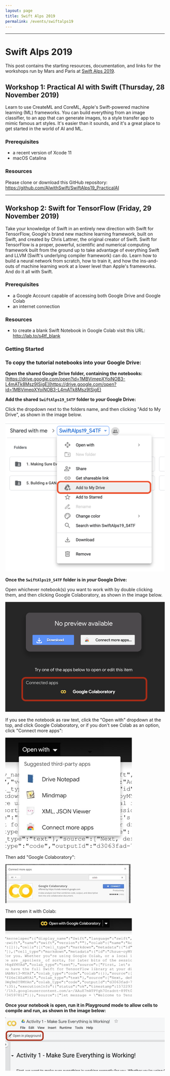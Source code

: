 ```yaml
---
layout: page
title: Swift Alps 2019
permalink: /events/swiftalps19
---
```


<link href="https://use.fontawesome.com/releases/v5.0.6/css/all.css" rel="stylesheet">

---

# Swift Alps 2019

This post contains the starting resources, documentation, and links for the workshops run by Mars and Paris at <a href="https://theswiftalps.com">Swift Alps 2019</a>.

## Workshop 1: Practical AI with Swift (Thursday, 28 November 2019)

Learn to use CreateML and CoreML, Apple's Swift-powered machine learning (ML) frameworks. You can build everything from an image classifier, to an app that can generate images, to a style transfer app to mimic famous art styles. It's easier than it sounds, and it's a great place to get started in the world of AI and ML.

### Prerequisites

* a recent version of Xcode 11
* macOS Catalina

### Resources

Please clone or download this GitHub repository: <a href="https://github.com/AIwithSwift/SwiftAlps19_PracticalAI">https://github.com/AIwithSwift/SwiftAlps19_PracticalAI</a>

---

## Workshop 2: Swift for TensorFlow (Friday, 29 November 2019)

Take your knowledge of Swift in an entirely new direction with Swift for TensorFlow, Google's brand new machine learning framework, built on Swift, and created by Chris Lattner, the original creator of Swift. Swift for TensorFlow is a proper, powerful, scientific and numerical computing framework built from the ground up to take advantage of everything Swift and LLVM (Swift's underlying compiler framework) can do. Learn how to build a neural network from scratch, how to train it, and how the ins-and-outs of machine learning work at a lower level than Apple's frameworks. And do it all with Swift.

### Prerequisites

* a Google Account capable of accessing both Google Drive and Google Colab
* an internet connection

### Resources

* to create a blank Swift Notebook in Google Colab visit this URL: <a href="http://lab.to/s4tf_blank">http://lab.to/s4tf_blank</a>

### Getting Started

### To copy the tutorial notebooks into your Google Drive:

**Open the shared Google Drive folder, containing the notebooks:**
[https://drive.google.com/open?id=1MBVimepXYoiNOB3-L4mATk8Msz9ISigE](https://drive.google.com/open?id=1MBVimepXYoiNOB3-L4mATk8Msz9ISigE)

**Add the shared `SwiftAlps19_S4TF` folder to _your_ Google Drive:**

Click the dropdown next to the folders name, and then clicking "Add to My Drive", as shown in the image below.

![](https://github.com/AIwithSwift/AIwithSwift.github.io/raw/master/assets/images/add_to_drive.png)

**Once the `SwiftAlps19_S4TF` folder is in _your_ Google Drive:**
   
Open whichever notebook(s) you want to work with by double clicking them, and then clicking Google Colaboratory, as shown in the image below.

![](https://github.com/AIwithSwift/AIwithSwift.github.io/raw/master/assets/images/open-in-colab.png)

If you see the notebook as raw text, click the "Open with" dropdown at the top, and click Google Colaboratory, or if you don't see Colab as an option, click "Connect more apps":
    
![](https://github.com/AIwithSwift/AIwithSwift.github.io/raw/master/assets/images/open-with.jpeg)

Then add "Google Colaboratory":

![](https://github.com/AIwithSwift/AIwithSwift.github.io/raw/master/assets/images/connect-colab.jpeg)

Then open it with Colab:

![](https://github.com/AIwithSwift/AIwithSwift.github.io/raw/master/assets/images/open-with-installed-colab.jpeg)

**Once your notebook is open, run it in Playground mode to allow cells to compile and run, as shown in the image below:**

![](https://github.com/AIwithSwift/AIwithSwift.github.io/raw/master/assets/images/open-in-playground.png)
